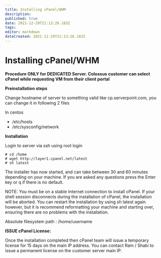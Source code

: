 ```yaml
---
title: Installing cPanel/WHM
description: 
published: true
date: 2021-12-29T21:13:26.183Z
tags: 
editor: markdown
dateCreated: 2021-12-29T21:13:26.183Z
---
```


# Installing cPanel/WHM

**Procedure ONLY for DEDICATED Server. Colossus customer can select cPanel while requesting VM from their client portal**

**Preinstallation steps**

Change hostname of server to something valid like cp.serverpoint.com, you can change it in following 2 files

In centos

- /etc/hosts
- /etc/sysconfig/network

**Installation**

Login to server via ssh using root login

```
# cd /home
# wget http://layer1.cpanel.net/latest
# sh latest
```

The installer has now started, and can take between 30 and 60 minutes depending on your machine. If you are asked any questions press the Enter key or q if there is no default.

NOTE: You must be on a stable Internet connection to install cPanel. If your shell session disconnects during the installation of cPanel, the installation will be aborted. You can restart the installation by using sh latest again however, but it is recommend reformatting your machine and starting over, ensuring there are no problems with the installation.

Absolute filesystem path : /home/username


**ISSUE cPanel License:**

Once the installation completed then cPanel team will issue  a temporary license for 15 days on the main IP address.  You can contact Ram / Shabi to issue a permanent license on the customer server main IP. 
